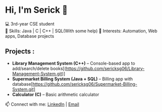 # Hi, I'm Serick 👋

💻 3rd-year CSE student  
🔹 Skills: Java | C | C++ | SQL(With some help)
🔹 Interests: Automation, Web apps, Database projects  

## Projects :
- **Library Management System (C++)** – Console-based app to add/search/delete books[(https://github.com/sericksg06/Library-Management-System.git)]
- **Supermarket Billing System (Java + SQL)** – Billing app with database[https://github.com/sericksg06/Supermarket-Billing-System.git]
- **Calculator (C)** – Basic arithmetic calculator 

📫 Connect with me: [LinkedIn](https://www.linkedin.com/in/sericksg06) | [Email](mailto:sericksg06@gmail.com)
